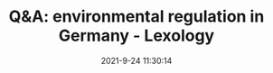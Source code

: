 ---
"title": "Q&A: environmental regulation in Germany - Lexology"
"date": "2021-9-24 11:30:14"
"feed_name": "GOOGLENEWSINDUSTRIAL"
"feed_website": "https://news.google.com/search?q=industrial%2Bincident&hl=en-US&gl=US&ceid=US:en"
"feed_rss": "https://news.google.com/rss/search?q=industrial%2Bincident&hl=en-US&gl=US&ceid=US:en"
"link": "https://www.lexology.com/library/detail.aspx?g=4c555ace-3094-4883-bbb7-17ea525085ac"
"source": "{'href': 'https://www.lexology.com', 'title': 'Lexology'}"
"file": "_posts/2021-1-1-0d5f8baf7211650a00d3ada1406065bc4e11b20e.md"
"accident": "0"
"drilling": "0"
"dead": "0"
"injured": "0"
"arrested": "0"
"where": "unknown site"
"causes": "unknown"
"place": "unknown place"
---